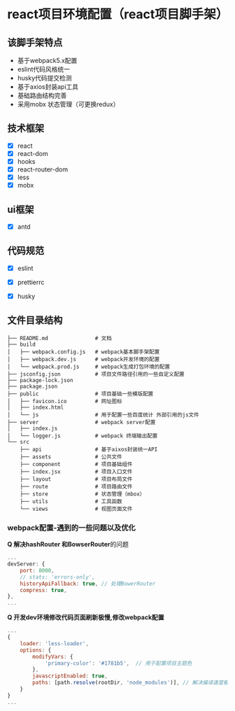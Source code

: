 # react项目环境配置（react项目脚手架）

## 该脚手架特点
- 基于webpack5.x配置
- eslint代码风格统一
- husky代码提交检测
- 基于axios封装api工具
- 基础路由结构完善
- 采用mobx 状态管理（可更换redux）

## 技术框架
- [x] react
- [x] react-dom
- [x] hooks
- [x] react-router-dom
- [x] less
- [x] mobx

## ui框架
- [x] antd

## 代码规范
- [x] eslint
- [x] prettierrc
- [x] husky


## 文件目录结构
```tree
├── README.md               # 文档
├── build
│   ├── webpack.config.js   # webpack基本脚手架配置
│   ├── webpack.dev.js      # webpack开发环境的配置
│   └── webpack.prod.js     # webpack生成打包环境的配置
├── jsconfig.json           # 项目文件路径引用的一些自定义配置
├── package-lock.json       
├── package.json
├── public                  # 项目基础一些模版配置
│   ├── favicon.ico         # 网址图标
│   ├── index.html
│   └── js                  # 用于配置一些百度统计 外部引用的js文件
├── server                  # webpack server配置
│   ├── index.js
│   └── logger.js           # webpack 终端输出配置
└── src
    ├── api                 # 基于aixos封装统一API
    ├── assets              # 公共文件
    ├── component           # 项目基础组件
    ├── index.jsx           # 项目入口文件
    ├── layout              # 项目布局文件
    ├── route               # 项目路由文件
    ├── store               # 状态管理（mbox）
    ├── utils               # 工具函数
    └── views               # 视图页面文件
```

### webpack配置-遇到的一些问题以及优化

**Q 解决hashRouter 和BowserRouter**的问题
```js
...
devServer: {
    port: 8000,
    // stats: 'errors-only',
    historyApiFallback: true, // 处理BowerRouter
    compress: true,
},
...
```
**Q 开发dev环境修改代码页面刷新极慢,修改webpack配置**
```js
...
{
    loader: 'less-loader',
    options: {
        modifyVars: {
            'primary-color': '#1781b5',  // 用于配置项目主题色
        },
        javascriptEnabled: true,
        paths: [path.resolve(rootDir, 'node_modules')], // 解决编译速度极慢
    }
}
...
```
